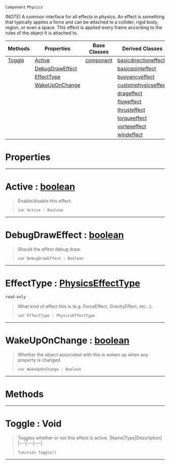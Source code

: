  `Component` `Physics`



(NOTE) A common interface for all effects in physics. An effect is something that typically applies a force and can be attached to a collider, rigid body, region, or even a space. This effect is applied every frame according to the rules of the object it is attached to.

|Methods|Properties|Base Classes|Derived Classes|
|---|---|---|---|
|[ Toggle](physicseffect.md#toggle-void)|[ Active](physicseffect.md#active-zilch-engine-docum)|[component](component.md)|[basicdirectioneffect](basicdirectioneffect.md)|
| |[ DebugDrawEffect](physicseffect.md#debugdraweffect-zilch-eng)| |[basicpointeffect](basicpointeffect.md)|
| |[ EffectType](physicseffect.md#effecttype-zilch-engine-d)| |[buoyancyeffect](buoyancyeffect.md)|
| |[ WakeUpOnChange](physicseffect.md#wakeuponchange-zilch-engi)| |[customphysicseffect](customphysicseffect.md)|
| | | |[drageffect](drageffect.md)|
| | | |[floweffect](floweffect.md)|
| | | |[thrusteffect](thrusteffect.md)|
| | | |[torqueeffect](torqueeffect.md)|
| | | |[vortexeffect](vortexeffect.md)|
| | | |[windeffect](windeffect.md)|


 #  Properties


---  
 #  Active : [boolean](../nada_base_types/boolean.md)

> Enable/disable this effect.
> ```TS:Nada
> var Active : Boolean


---  
 #  DebugDrawEffect : [boolean](../nada_base_types/boolean.md)

> Should the effect debug draw.
> ```TS:Nada
> var DebugDrawEffect : Boolean


---  
 #  EffectType : [PhysicsEffectType](../enum_reference.md#physicseffecttype)

 `read-only`

> What kind of effect this is (e.g. ForceEffect, GravityEffect, etc...).
> ```TS:Nada
> var EffectType : PhysicsEffectType


---  
 #  WakeUpOnChange : [boolean](../nada_base_types/boolean.md)

> Whether the object associated with this is woken up when any property is changed.
> ```TS:Nada
> var WakeUpOnChange : Boolean


---  
 #  Methods


---  
 #  Toggle : Void

> Toggles whether or not this effect is active.
> |Name|Type|Description|
> |---|---|---|
> ```TS:Nada
> function Toggle()
> ``` 


---  
 

 
